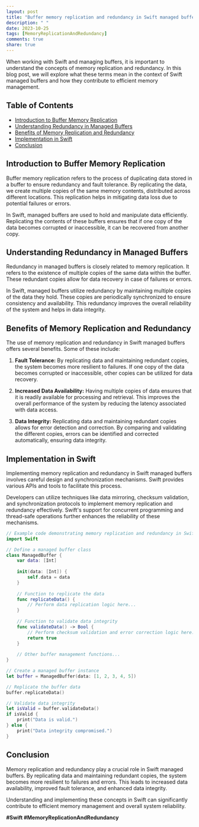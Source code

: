 ```yaml
---
layout: post
title: "Buffer memory replication and redundancy in Swift managed buffers"
description: " "
date: 2023-10-25
tags: [MemoryReplicationAndRedundancy]
comments: true
share: true
---
```


When working with Swift and managing buffers, it is important to understand the concepts of memory replication and redundancy. In this blog post, we will explore what these terms mean in the context of Swift managed buffers and how they contribute to efficient memory management.

## Table of Contents
- [Introduction to Buffer Memory Replication](#introduction-to-buffer-memory-replication)
- [Understanding Redundancy in Managed Buffers](#understanding-redundancy-in-managed-buffers)
- [Benefits of Memory Replication and Redundancy](#benefits-of-memory-replication-and-redundancy)
- [Implementation in Swift](#implementation-in-swift)
- [Conclusion](#conclusion)

## Introduction to Buffer Memory Replication

Buffer memory replication refers to the process of duplicating data stored in a buffer to ensure redundancy and fault tolerance. By replicating the data, we create multiple copies of the same memory contents, distributed across different locations. This replication helps in mitigating data loss due to potential failures or errors.

In Swift, managed buffers are used to hold and manipulate data efficiently. Replicating the contents of these buffers ensures that if one copy of the data becomes corrupted or inaccessible, it can be recovered from another copy.

## Understanding Redundancy in Managed Buffers

Redundancy in managed buffers is closely related to memory replication. It refers to the existence of multiple copies of the same data within the buffer. These redundant copies allow for data recovery in case of failures or errors.

In Swift, managed buffers utilize redundancy by maintaining multiple copies of the data they hold. These copies are periodically synchronized to ensure consistency and availability. This redundancy improves the overall reliability of the system and helps in data integrity.

## Benefits of Memory Replication and Redundancy

The use of memory replication and redundancy in Swift managed buffers offers several benefits. Some of these include:

1. **Fault Tolerance:** By replicating data and maintaining redundant copies, the system becomes more resilient to failures. If one copy of the data becomes corrupted or inaccessible, other copies can be utilized for data recovery.

2. **Increased Data Availability:** Having multiple copies of data ensures that it is readily available for processing and retrieval. This improves the overall performance of the system by reducing the latency associated with data access.

3. **Data Integrity:** Replicating data and maintaining redundant copies allows for error detection and correction. By comparing and validating the different copies, errors can be identified and corrected automatically, ensuring data integrity.

## Implementation in Swift

Implementing memory replication and redundancy in Swift managed buffers involves careful design and synchronization mechanisms. Swift provides various APIs and tools to facilitate this process.

Developers can utilize techniques like data mirroring, checksum validation, and synchronization protocols to implement memory replication and redundancy effectively. Swift's support for concurrent programming and thread-safe operations further enhances the reliability of these mechanisms.

```swift
// Example code demonstrating memory replication and redundancy in Swift managed buffers
import Swift

// Define a managed buffer class
class ManagedBuffer {
    var data: [Int]
    
    init(data: [Int]) {
        self.data = data
    }
    
    // Function to replicate the data
    func replicateData() {
        // Perform data replication logic here...
    }
    
    // Function to validate data integrity
    func validateData() -> Bool {
        // Perform checksum validation and error correction logic here...
        return true
    }
    
    // Other buffer management functions...
}

// Create a managed buffer instance
let buffer = ManagedBuffer(data: [1, 2, 3, 4, 5])

// Replicate the buffer data
buffer.replicateData()

// Validate data integrity
let isValid = buffer.validateData()
if isValid {
    print("Data is valid.")
} else {
    print("Data integrity compromised.")
}
```

## Conclusion

Memory replication and redundancy play a crucial role in Swift managed buffers. By replicating data and maintaining redundant copies, the system becomes more resilient to failures and errors. This leads to increased data availability, improved fault tolerance, and enhanced data integrity.

Understanding and implementing these concepts in Swift can significantly contribute to efficient memory management and overall system reliability.

**#Swift #MemoryReplicationAndRedundancy**